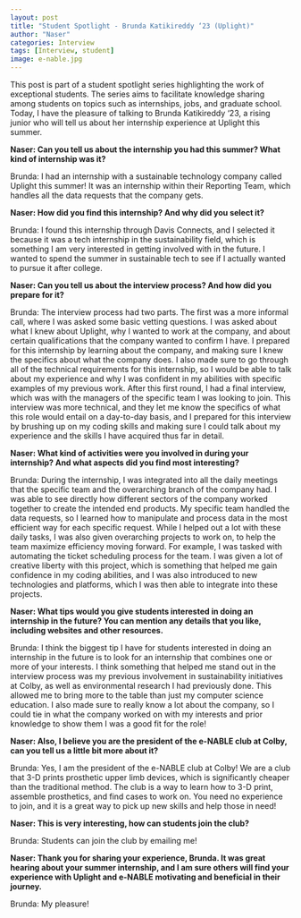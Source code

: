 ```yaml
---
layout: post
title: "Student Spotlight - Brunda Katikireddy ‘23 (Uplight)"
author: "Naser"
categories: Interview
tags: [Interview, student]
image: e-nable.jpg
---
```


This post is part of a student spotlight series highlighting the work of exceptional students.  The series aims to facilitate knowledge sharing among students on topics such as internships, jobs, and graduate school.  Today, I have the pleasure of talking to Brunda Katikireddy ‘23, a rising junior who will tell us about her internship experience at Uplight this summer.

**Naser: Can you tell us about the internship you had this summer?  What kind of internship was it?**


Brunda: I had an internship with a sustainable technology company called Uplight this summer! It was an internship within their Reporting Team, which handles all the data requests that the company gets.


**Naser: How did you find this internship?  And why did you select it?**

Brunda: I found this internship through Davis Connects, and I selected it because it was a tech internship in the sustainability field, which is something I am very interested in getting involved with in the future. I wanted to spend the summer in sustainable tech to see if I actually wanted to pursue it after college.

**Naser: Can you tell us about the interview process?  And how did you prepare for it?**

Brunda: The interview process had two parts. The first was a more informal call, where I was asked some basic vetting questions. I was asked about what I knew about Uplight, why I wanted to work at the company, and about certain qualifications that the company wanted to confirm I have. I prepared for this internship by learning about the company, and making sure I knew the specifics about what the company does. I also made sure to go through all of the technical requirements for this internship, so I would be able to talk about my experience and why I was confident in my abilities with specific examples of my previous work. After this first round, I had a final interview, which was with the managers of the specific team I was looking to join. This interview was more technical, and they let me know the specifics of what this role would entail on a day-to-day basis, and I prepared for this interview by brushing up on my coding skills and making sure I could talk about my experience and the skills I have acquired thus far in detail.


**Naser: What kind of activities were you involved in during your internship?  And what aspects did you find most interesting?**

Brunda: During the internship, I was integrated into all the daily meetings that the specific team and the overarching branch of the company had. I was able to see directly how different sectors of the company worked together to create the intended end products. My specific team handled the data requests, so I learned how to manipulate and process data in the most efficient way for each specific request. While I helped out a lot with these daily tasks, I was also given overarching projects to work on, to help the team maximize efficiency moving forward. For example, I was tasked with automating the ticket scheduling process for the team. I was given a lot of creative liberty with this project, which is something that helped me gain confidence in my coding abilities, and I was also introduced to new technologies and platforms, which I was then able to integrate into these projects.

**Naser: What tips would you give students interested in doing an internship in the future? You can mention any details that you like, including websites and other resources.**

Brunda: I think the biggest tip I have for students interested in doing an internship in the future is to look for an internship that combines one or more of your interests. I think something that helped me stand out in the interview process was my previous involvement in sustainability initiatives at Colby, as well as environmental research I had previously done. This allowed me to bring more to the table than just my computer science education. I also made sure to really know a lot about the company, so I could tie in what the company worked on with my interests and prior knowledge to show them I was a good fit for the role!

**Naser: Also, I believe you are the president of the e-NABLE club at Colby, can you tell us a little bit more about it?**

Brunda: Yes, I am the president of the e-NABLE club at Colby! We are a club that 3-D prints prosthetic upper limb devices, which is significantly cheaper than the traditional method. The club is a way to learn how to 3-D print, assemble prosthetics, and find cases to work on. You need no experience to join, and it is a great way to pick up new skills and help those in need!

**Naser: This is very interesting, how can students join the club?**

Brunda: Students can join the club by emailing me!

**Naser: Thank you for sharing your experience, Brunda.  It was great hearing about your summer internship, and I am sure others will find your experience with Uplight and e-NABLE motivating and beneficial in their journey.**


Brunda: My pleasure!
